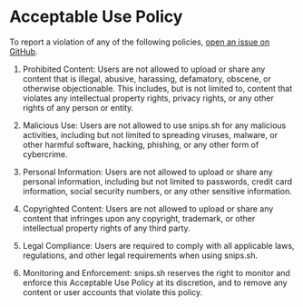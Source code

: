 # Acceptable Use Policy

To report a violation of any of the following policies, [open an issue on GitHub](https://github.com/robherley/snips.sh/issues).

1. Prohibited Content: Users are not allowed to upload or share any content that is illegal, abusive, harassing, defamatory, obscene, or otherwise objectionable. This includes, but is not limited to, content that violates any intellectual property rights, privacy rights, or any other rights of any person or entity.

2. Malicious Use: Users are not allowed to use snips.sh for any malicious activities, including but not limited to spreading viruses, malware, or other harmful software, hacking, phishing, or any other form of cybercrime.

3. Personal Information: Users are not allowed to upload or share any personal information, including but not limited to passwords, credit card information, social security numbers, or any other sensitive information.

4. Copyrighted Content: Users are not allowed to upload or share any content that infringes upon any copyright, trademark, or other intellectual property rights of any third party.

5. Legal Compliance: Users are required to comply with all applicable laws, regulations, and other legal requirements when using snips.sh.

6. Monitoring and Enforcement: snips.sh reserves the right to monitor and enforce this Acceptable Use Policy at its discretion, and to remove any content or user accounts that violate this policy.

